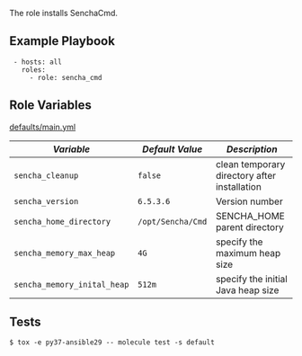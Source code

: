 
The role installs SenchaCmd.



## Example Playbook

```
 - hosts: all
   roles:
     - role: sencha_cmd
```

## Role Variables

[defaults/main.yml](defaults/main.yml)

|*Variable*  | *Default Value* | *Description* |
| --- | --- | --- |
| `sencha_cleanup` | `false` | clean temporary directory after installation  |
| `sencha_version` | `6.5.3.6` | Version number |
| `sencha_home_directory` | `/opt/Sencha/Cmd` | SENCHA_HOME parent directory |
| `sencha_memory_max_heap` | `4G` | specify the maximum heap size |
| `sencha_memory_inital_heap` | `512m` | specify the initial Java heap size |


## Tests

```
$ tox -e py37-ansible29 -- molecule test -s default
```
